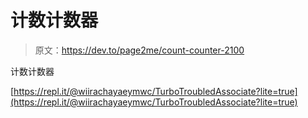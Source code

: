 # 计数计数器

> 原文：<https://dev.to/page2me/count-counter-2100>

计数计数器

[https://repl.it/@wiirachayaeymwc/TurboTroubledAssociate?lite=true](https://repl.it/@wiirachayaeymwc/TurboTroubledAssociate?lite=true)